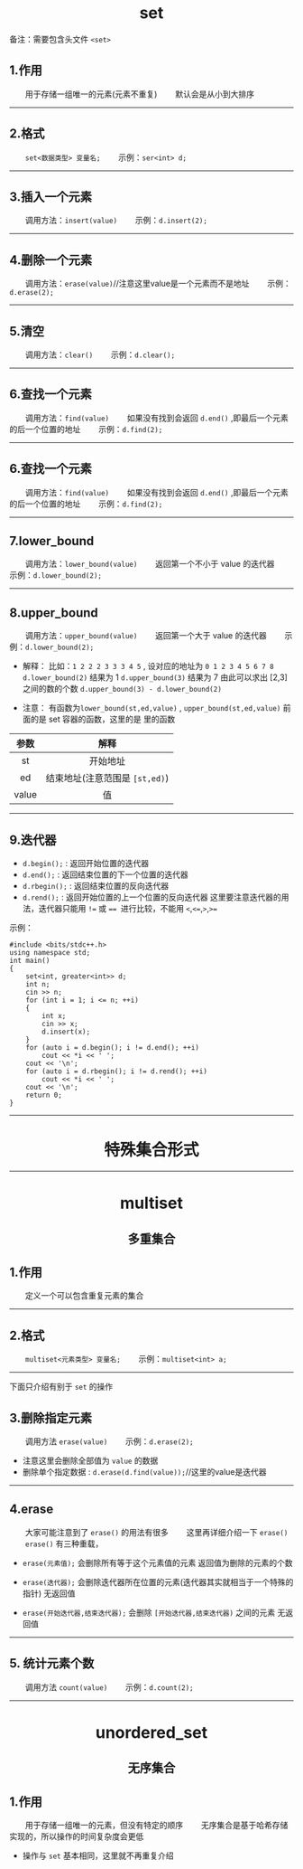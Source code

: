<h1 style = "text-align : center">set</h1>

备注：需要包含头文件 `<set>`

## 1.作用
&emsp;&emsp;用于存储一组唯一的元素(元素不重复)
&emsp;&emsp;默认会是从小到大排序

***

## 2.格式
&emsp;&emsp;`set<数据类型> 变量名;`
&emsp;&emsp;示例：`ser<int> d;`

*** 

## 3.插入一个元素
&emsp;&emsp;调用方法：`insert(value)`
&emsp;&emsp;示例：`d.insert(2);`

*** 

## 4.删除一个元素
&emsp;&emsp;调用方法：`erase(value)`//注意这里value是一个元素而不是地址
&emsp;&emsp;示例：`d.erase(2);`

*** 

## 5.清空
&emsp;&emsp;调用方法：`clear()`
&emsp;&emsp;示例：`d.clear();`

*** 

## 6.查找一个元素
&emsp;&emsp;调用方法：`find(value)`
&emsp;&emsp;如果没有找到会返回 `d.end()` ,即最后一个元素的后一个位置的地址
&emsp;&emsp;示例：`d.find(2);`

*** 

## 6.查找一个元素
&emsp;&emsp;调用方法：`find(value)`
&emsp;&emsp;如果没有找到会返回 `d.end()` ,即最后一个元素的后一个位置的地址
&emsp;&emsp;示例：`d.find(2);`

*** 

## 7.lower_bound
&emsp;&emsp;调用方法：`lower_bound(value)`
&emsp;&emsp;返回第一个不小于 value 的迭代器
&emsp;&emsp;示例：`d.lower_bound(2);`

*** 

## 8.upper_bound
&emsp;&emsp;调用方法：`upper_bound(value)`
&emsp;&emsp;返回第一个大于 value 的迭代器
&emsp;&emsp;示例：`d.lower_bound(2);`

+ 解释：
比如：`1 2 2 2 3 3 3 4 5` , 设对应的地址为 `0 1 2 3 4 5 6 7 8`
`d.lower_bound(2)` 结果为 1
`d.upper_bound(3)` 结果为 7
由此可以求出 [2,3] 之间的数的个数 `d.upper_bound(3) - d.lower_bound(2)`

+ 注意：
有函数为`lower_bound(st,ed,value)` , `upper_bound(st,ed,value)`
前面的是 set 容器的函数，这里的是 <algorithm> 里的函数

| 参数  |              解释              |
| :---: | :----------------------------: |
|  st   |            开始地址            |
|  ed   | 结束地址(注意范围是 `[st,ed)`) |
| value |               值               |

***

## 9.迭代器
+ `d.begin();` : 返回开始位置的迭代器
+ `d.end();` : 返回结束位置的下一个位置的迭代器
+ `d.rbegin();` : 返回结束位置的反向迭代器
+ `d.rend();` : 返回开始位置的上一个位置的反向迭代器
这里要注意迭代器的用法，迭代器只能用 `!=` 或 `== `进行比较，不能用 `<`,`<=`,`>`,`>=`

示例：
```
#include <bits/stdc++.h>
using namespace std;
int main()
{
    set<int, greater<int>> d;
    int n;
    cin >> n;
    for (int i = 1; i <= n; ++i)
    {
        int x;
        cin >> x;
        d.insert(x);
    }
    for (auto i = d.begin(); i != d.end(); ++i)
        cout << *i << ' ';
    cout << '\n';
    for (auto i = d.rbegin(); i != d.rend(); ++i)
        cout << *i << ' ';
    cout << '\n';
    return 0;
}
```
***
<h1 style = "text-align : center">特殊集合形式</h1>

***

<h1 style = "text-align : center">multiset</h1>
<h2 style = "text-align : center">多重集合</h2>

## 1.作用
&emsp;&emsp;定义一个可以包含重复元素的集合

***

## 2.格式
&emsp;&emsp;`multiset<元素类型> 变量名;`
&emsp;&emsp;示例：`multiset<int> a;`

***
下面只介绍有别于 `set` 的操作

## 3.删除指定元素
&emsp;&emsp;调用方法 `erase(value)`
&emsp;&emsp;示例：`d.erase(2);`
+ 注意这里会删除全部值为 `value` 的数据
+ 删除单个指定数据 : `d.erase(d.find(value));`//这里的value是迭代器

***

## 4.erase
&emsp;&emsp;大家可能注意到了 `erase()` 的用法有很多
&emsp;&emsp;这里再详细介绍一下 `erase()`
&emsp;&emsp;`erase()` 有三种重载，

+ `erase(元素值);`
会删除所有等于这个元素值的元素
返回值为删除的元素的个数

+ `erase(迭代器);`
会删除迭代器所在位置的元素(迭代器其实就相当于一个特殊的指针)
无返回值

+ `erase(开始迭代器,结束迭代器);`
会删除 `[开始迭代器,结束迭代器)` 之间的元素
无返回值

***
## 5. 统计元素个数
&emsp;&emsp;调用方法 `count(value)`
&emsp;&emsp;示例：`d.count(2);`

***

<h1 style = "text-align : center">unordered_set</h1>
<h2 style = "text-align : center">无序集合</h2>

## 1.作用
&emsp;&emsp;用于存储一组唯一的元素，但没有特定的顺序
&emsp;&emsp;无序集合是基于哈希存储实现的，所以操作的时间复杂度会更低
+ 操作与 `set` 基本相同，这里就不再重复介绍